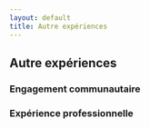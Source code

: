 ```yaml
---
layout: default
title: Autre expériences
---
```

## Autre expériences
### Engagement communautaire


### Expérience professionnelle 


